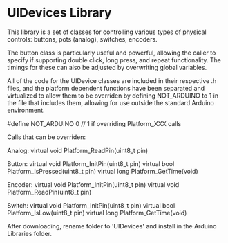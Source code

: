 UIDevices Library
================================================================

This library is a set of classes for controlling various types of physical controls: buttons, pots (analog), switches, encoders.

The button class is particularly useful and powerful, allowing the caller to specify if supporting double click, long press, and repeat functionality. The timings for these can also be adjusted by overwriting global variables.

All of the code for the UIDevice classes are included in their
respective .h files, and the platform dependent functions have
been separated and virtualized to allow them to be overriden
by defining NOT_ARDUINO to 1 in the file that includes them,
allowing for use outside the standard Arduino environment.

#define NOT_ARDUINO 0 // 1 if overriding Platform_XXX calls

Calls that can be overriden:

Analog:
  virtual void Platform_ReadPin(uint8_t pin)

Button:
  virtual void Platform_InitPin(uint8_t pin)
  virtual bool Platform_IsPressed(uint8_t pin)
  virtual long Platform_GetTime(void)

Encoder:
  virtual void Platform_InitPin(uint8_t pin)
  virtual void Platform_ReadPin(uint8_t pin)

Switch:
  virtual void Platform_InitPin(uint8_t pin)
  virtual bool Platform_IsLow(uint8_t pin)
  virtual long Platform_GetTime(void)

After downloading, rename folder to 'UIDevices' and install in the Arduino Libraries folder.
